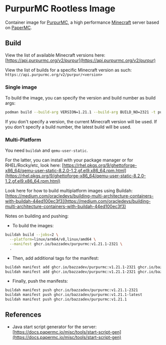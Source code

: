 # PurpurMC Rootless Image

Container image for [PurpurMC](https://purpurmc.org/docs/purpur/), a high performance [Minecraft](https://minecraft.net) server based on [PaperMC](https://papermc.io/).

## Build

View the list of available Minecraft versions here: [https://api.purpurmc.org/v2/purpur](https://api.purpurmc.org/v2/purpur)

View the list of builds for a specific Minecraft version as such: `https://api.purpurmc.org/v2/purpur/<version>`

### Single image

To build the image, you can specify the version and build number as build args:

```bash
podman build --build-arg VERSION=1.21.1 --build-arg BUILD_NO=2321 -t purpurmc:1.21.1-2321 .
```

If you don't specify a version, the current Minecraft version will be used.
If you don't specify a build number, the latest build will be used.

### Multi-Platform

You need `buildah` and `qemu-user-static`.

For the latter, you can install with your package manager or for RHEL/Rocky/etc, look here: [https://rhel.pkgs.org/9/ghettoforge-x86_64/qemu-user-static-8.2.0-1.2.gf.el9.x86_64.rpm.html](https://rhel.pkgs.org/9/ghettoforge-x86_64/qemu-user-static-8.2.0-1.2.gf.el9.x86_64.rpm.html)

Look here for how to build multiplatform images using Buildah: [https://medium.com/oracledevs/building-multi-architecture-containers-with-buildah-44ed100ec3f3](https://medium.com/oracledevs/building-multi-architecture-containers-with-buildah-44ed100ec3f3)

Notes on building and pushing:

- To build the images:

```bash
buildah build --jobs=2 \
  --platform=linux/arm64/v8,linux/amd64 \
  --manifest ghcr.io/bazzadev/purpurmc:v1.21.1-2321 \
  .
```

- Then, add additional tags for the manifest:

```bash
buildah manifest add ghcr.io/bazzadev/purpurmc:v1.21.1-2321 ghcr.io/bazzadev/purpurmc:v1.21.1-latest
buildah manifest add ghcr.io/bazzadev/purpurmc:v1.21.1-2321 ghcr.io/bazzadev/purpurmc:v1.21.1
```

- Finally, push the manifests:

```bash
buildah manifest push ghcr.io/bazzadev/purpurmc:v1.21.1-2321
buildah manifest push ghcr.io/bazzadev/purpurmc:v1.21.1-latest
buildah manifest push ghcr.io/bazzadev/purpurmc:v1.21.1
```

## References

- Java start script generator for the server: [https://docs.papermc.io/misc/tools/start-script-gen](https://docs.papermc.io/misc/tools/start-script-gen)
